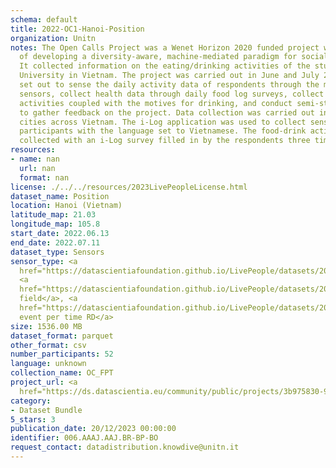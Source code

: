 ```yaml
---
schema: default
title: 2022-OC1-Hanoi-Position
organization: Unitn
notes: The Open Calls Project was a Wenet Horizon 2020 funded project with the goal
  of developing a diversity-aware, machine-mediated paradigm for social interactions.
  It collected information on the eating/drinking activities of the students of FPT
  University in Vietnam. The project was carried out in June and July 2022. The project
  set out to sense the daily activity data of respondents through the mobile phone
  sensors, collect health data through daily food log surveys, collect alcohol-drinking
  activities coupled with the motives for drinking, and conduct semi-structured surveys
  to gather feedback on the project. Data collection was carried out in three big
  cities across Vietnam. The i-Log application was used to collect sensor data from
  participants with the language set to Vietnamese. The food-drink activities were
  collected with an i-Log survey filled in by the respondents three times a day.
resources:
- name: nan
  url: nan
  format: nan
license: ./../../resources/2023LivePeopleLicense.html
dataset_name: Position
location: Hanoi (Vietnam)
latitude_map: 21.03
longitude_map: 105.8
start_date: 2022.06.13
end_date: 2022.07.11
dataset_type: Sensors
sensor_type: <a 
  href="https://datascientiafoundation.github.io/LivePeople/datasets/2022-OC1-Hanoi-Proximity%20Event/">proximity</a>,
  <a 
  href="https://datascientiafoundation.github.io/LivePeople/datasets/2022-OC1-Hanoi-Magnetic%20Field%20Event/">magnetic
  field</a>, <a 
  href="https://datascientiafoundation.github.io/LivePeople/datasets/2022-OC1-Hanoi-Location%20Event%20Per%20Time%20RD/">location
  event per time RD</a>
size: 1536.00 MB
dataset_format: parquet
other_format: csv
number_participants: 52
language: unknown
collection_name: OC_FPT
project_url: <a 
  href="https://ds.datascientia.eu/community/public/projects/3b975830-9ecc-4127-855b-f88b8b5fe2ca">https://ds.datascientia.eu/community/public/projects/3b975830-9ecc-4127-855b-f88b8b5fe2ca</a>
category:
- Dataset Bundle
5_stars: 3
publication_date: 20/12/2023 00:00:00
identifier: 006.AAAJ.AAJ.BR-BP-BO
request_contact: datadistribution.knowdive@unitn.it
---
```


